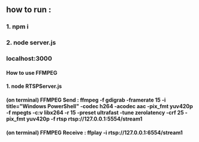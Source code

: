 ## how to run :

### 1. npm i

### 2. node server.js

### localhost:3000

#### How to use FFMPEG

#### 1. node RTSPServer.js

#### (on terminal) FFMPEG Send : ffmpeg -f gdigrab -framerate 15 -i title="Windows PowerShell" -codec h264 -acodec aac -pix_fmt yuv420p -f mpegts -c:v libx264 -r 15 -preset ultrafast -tune zerolatency -crf 25 -pix_fmt yuv420p -f rtsp rtsp://127.0.0.1:5554/stream1

#### (on terminal) FFMPEG Receive : ffplay -i rtsp://127.0.0.1:6554/stream1
